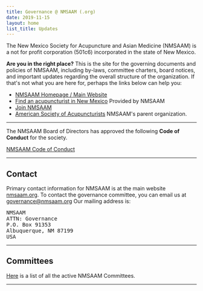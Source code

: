 ```yaml
---
title: Governance @ NMSAAM (.org)
date: 2019-11-15
layout: home
list_title: Updates
---
```


The New Mexico Society for Acupuncture and Asian Medicine (NMSAAM) is
a not for profit corporation (501c6) incorporated in the state of New
Mexico.

**Are you in the right place?** This is the site for the governing
documents and policies of NMSAAM, including by-laws, committee
charters, board notices, and important updates regarding the overall
structure of the organization. If that's not what you are here for,
perhaps the links below can help you:

* [NMSAAM Homepage / Main Website](https://nmsaam.org)
* [Find an acupuncturist in New
  Mexico](https://nmsaam.org/acupuncturists/) Provided by NMSAAM
* [Join NMSAAM](https://nmsaam.org/membership-account/join-today/)
* [American Society of Acupuncturists](https://www.asacu.org) NMSAAM's
  parent organization. 

------------------------------------------------------------------------------
The NMSAAM Board of Directors has approved the following **Code of Conduct**
for the society. 

[NMSAAM Code of Conduct](/coc)
  
------------------------------------------------------------------------------
## Contact

Primary contact information for NMSAAM is at the main website
[nmsaam.org](https://nmsaam.org). To contact the governance committee,
you can email us at
[governance@nmsaam.org](mailto:governance@nmsaam.org) Our mailing
address is: 

<pre>
NMSAAM
ATTN: Governance
P.O. Box 91353
Albuquerque, NM 87199
USA
</pre>

-----------------------------------------------------------------------------
## Committees

[Here](/c) is a list of all the active NMSAAM Committees.

-----------------------------------------------------------------------------

